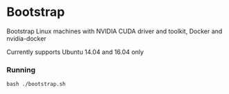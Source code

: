 # Bootstrap

Bootstrap Linux machines with NVIDIA CUDA driver and toolkit, Docker and nvidia-docker

Currently supports Ubuntu 14.04 and 16.04 only

### Running
`bash ./bootstrap.sh`
